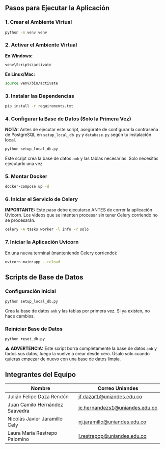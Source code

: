 ## Pasos para Ejecutar la Aplicación

### 1. Crear el Ambiente Virtual
```bash
python -m venv venv
```

### 2. Activar el Ambiente Virtual
**En Windows:**
```bash
venv\Scripts\activate
```

**En Linux/Mac:**
```bash
source venv/bin/activate
```

### 3. Instalar las Dependencias
```bash
pip install -r requirements.txt
```

### 4. Configurar la Base de Datos (Solo la Primera Vez)
**NOTA:** Antes de ejecutar este script, asegúrate de configurar la contraseña de PostgreSQL en `setup_local_db.py` y `database.py` según tu instalación local.

```bash
python setup_local_db.py
```

Este script crea la base de datos `anb` y las tablas necesarias. Solo necesitas ejecutarlo una vez.

### 5. Montar Docker
```bash
docker-compose up -d
```

### 6. Iniciar el Servicio de Celery
**IMPORTANTE:** Este paso debe ejecutarse ANTES de correr la aplicación Uvicorn. Los videos que se intenten procesar sin tener Celery corriendo no se procesarán.

```bash
celery -A tasks worker -l info -P solo
```

### 7. Iniciar la Aplicación Uvicorn
En una nueva terminal (manteniendo Celery corriendo):
```bash
uvicorn main:app --reload
```

## Scripts de Base de Datos

### Configuración Inicial
```bash
python setup_local_db.py
```
Crea la base de datos `anb` y las tablas por primera vez. Si ya existen, no hace cambios.

### Reiniciar Base de Datos
```bash
python reset_db.py
```
⚠️ **ADVERTENCIA:** Este script borra completamente la base de datos `anb` y todos sus datos, luego la vuelve a crear desde cero. Úsalo solo cuando quieras empezar de nuevo con una base de datos limpia.

## Integrantes del Equipo
Nombre | Correo Uniandes 
-|-
Julián Felipe Daza Rendón | jf.dazar1@uniandes.edu.co
Juan Camilo Hernández Saavedra | jc.hernandezs1@uniandes.edu.co
Nicolás Javier Jaramillo Cely | nj.jaramillo@uniandes.edu.co
Laura María Restrepo Palomino | l.restrepop@uniandes.edu.co
